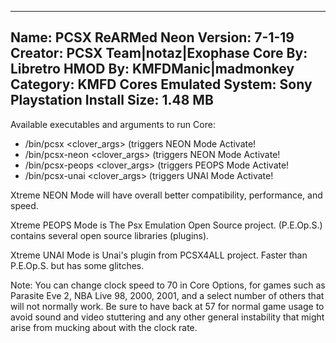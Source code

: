 -----------------------
Name: PCSX ReARMed Neon
Version: 7-1-19
Creator: PCSX Team|notaz|Exophase
Core By: Libretro
HMOD By: KMFDManic|madmonkey
Category: KMFD Cores
Emulated System: Sony Playstation 
Install Size: 1.48 MB
-----------------------
Available executables and arguments to run Core:
- /bin/pcsx <rom> <clover_args> (triggers NEON Mode Activate!
- /bin/pcsx-neon <rom> <clover_args> (triggers NEON Mode Activate!
- /bin/pcsx-peops <rom> <clover_args> (triggers PEOPS Mode Activate!
- /bin/pcsx-unai <rom> <clover_args> (triggers UNAI Mode Activate!

Xtreme NEON Mode will have overall better compatibility, performance, and speed.

Xtreme PEOPS Mode is The Psx Emulation Open Source project.  (P.E.Op.S.) contains several open source libraries (plugins).

Xtreme UNAI Mode is Unai's plugin from PCSX4ALL project.  Faster than P.E.Op.S. but has some glitches.

Note: You can change clock speed to 70 in Core Options, for games such as Parasite Eve 2, NBA Live 98, 2000, 2001, and
a select number of others that will not normally work.  Be sure to have back at 57 for normal game usage to avoid sound
and video stuttering and any other general instability that might arise from mucking about with the clock rate.
